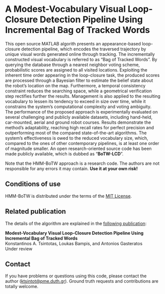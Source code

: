 # A Modest-Vocabulary Visual Loop-Closure Detection Pipeline Using Incremental Bag of Tracked Words

This open source MATLAB algorith presents an appearance-based loop-closure detection pipeline, which encodes the traversed trajectory by unique visual words generated online through tracking. The incrementally constructed visual vocabulary is referred to as “Bag of Tracked Words”. By querying the database through a nearest neighbor voting scheme, probabilistic scores are assigned to all visited locations. Exploiting the inherent time order appearing in the loop-closure task, the produced scores are processed through a Bayesian filter
to estimate the belief state about the robot’s location on the map. Furthermore, a temporal consistency constraint reduces the searching space, while a geometrical verification step rectifies further the results. Management is also applied to the resulting vocabulary to lessen its tendency to exceed in size over time, while it constrains the system’s computational complexity and voting ambiguity. The performance of the proposed approach is experimentally evaluated on several challenging and publicly available datasets, including hand-held, car-mounted, aerial and ground robot courses. Results demonstrate the method’s adaptability, reaching high recall rates for perfect precision and outperforming most of the compared state-of-the-art algorithms. The system’s effectiveness is owed to the reduced vocabulary size, which, compared to the ones of other contemporary pipelines, is at least one order of magnitude smaller. An open research-oriented source code has been made publicly available, which is dubbed as “**BoTW-LCD**”.

Note that the HMM-BoTW approach is a research code. The authors are not responsible for any errors it may contain. **Use it at your own risk!**

## Conditions of use
HMM-BoTW is distributed under the terms of the [MIT License](https://github.com/ktsintotas/HMM-BoTW/blob/master/LICENSE).

## Related publication
The details of the algorithm are explained in the [following publication](https://ieeexplore.ieee.org/document/):

**Modest-Vocabulary Visual Loop-Closure Detection Pipeline Using Incremental Bag of Tracked Words<br/>**
Konstantinos A. Tsintotas, Loukas Bampis, and Antonios Gasteratos<br/>
Under review 

## Contact
If you have problems or questions using this code, please contact the author (ktsintot@pme.duth.gr). Ground truth requests and contributions are totally welcome.
